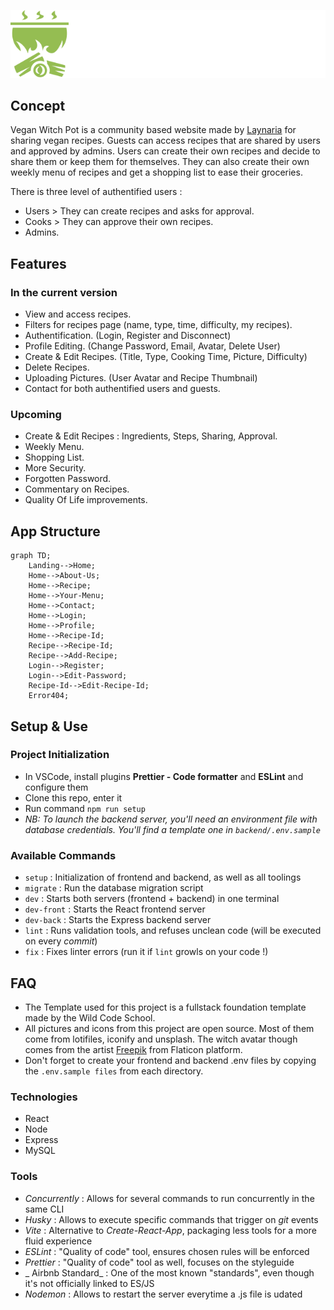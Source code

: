 ![Logo](./frontend/src/assets/logos/logo.svg)

## Concept

Vegan Witch Pot is a community based website made by [Laynaria](https://github.com/Laynaria) for sharing vegan recipes. Guests can access recipes that are shared by users and approved by admins. Users can create their own recipes and decide to share them or keep them for themselves. They can also create their own weekly menu of recipes and get a shopping list to ease their groceries.

There is three level of authentified users :

- Users > They can create recipes and asks for approval.
- Cooks > They can approve their own recipes.
- Admins.

## Features

### In the current version

- View and access recipes.
- Filters for recipes page (name, type, time, difficulty, my recipes).
- Authentification. (Login, Register and Disconnect)
- Profile Editing. (Change Password, Email, Avatar, Delete User)
- Create & Edit Recipes. (Title, Type, Cooking Time, Picture, Difficulty)
- Delete Recipes.
- Uploading Pictures. (User Avatar and Recipe Thumbnail)
- Contact for both authentified users and guests.

### Upcoming

- Create & Edit Recipes : Ingredients, Steps, Sharing, Approval.
- Weekly Menu.
- Shopping List.
- More Security.
- Forgotten Password.
- Commentary on Recipes.
- Quality Of Life improvements.

## App Structure

```mermaid
graph TD;
    Landing-->Home;
    Home-->About-Us;
    Home-->Recipe;
    Home-->Your-Menu;
    Home-->Contact;
    Home-->Login;
    Home-->Profile;
    Home-->Recipe-Id;
    Recipe-->Recipe-Id;
    Recipe-->Add-Recipe;
    Login-->Register;
    Login-->Edit-Password;
    Recipe-Id-->Edit-Recipe-Id;
    Error404;
```

## Setup & Use

### Project Initialization

- In VSCode, install plugins **Prettier - Code formatter** and **ESLint** and configure them
- Clone this repo, enter it
- Run command `npm run setup`
- _NB: To launch the backend server, you'll need an environment file with database credentials. You'll find a template one in `backend/.env.sample`_

### Available Commands

- `setup` : Initialization of frontend and backend, as well as all toolings
- `migrate` : Run the database migration script
- `dev` : Starts both servers (frontend + backend) in one terminal
- `dev-front` : Starts the React frontend server
- `dev-back` : Starts the Express backend server
- `lint` : Runs validation tools, and refuses unclean code (will be executed on every _commit_)
- `fix` : Fixes linter errors (run it if `lint` growls on your code !)

## FAQ

- The Template used for this project is a fullstack foundation template made by the Wild Code School.
- All pictures and icons from this project are open source. Most of them come from lotifiles, iconify and unsplash. The witch avatar though comes from the artist [Freepik](https://www.flaticon.com/fr/auteurs/freepik) from Flaticon platform.
- Don't forget to create your frontend and backend .env files by copying the `.env.sample files` from each directory.

### Technologies

- React
- Node
- Express
- MySQL

### Tools

- _Concurrently_ : Allows for several commands to run concurrently in the same CLI
- _Husky_ : Allows to execute specific commands that trigger on _git_ events
- _Vite_ : Alternative to _Create-React-App_, packaging less tools for a more fluid experience
- _ESLint_ : "Quality of code" tool, ensures chosen rules will be enforced
- _Prettier_ : "Quality of code" tool as well, focuses on the styleguide
- _ Airbnb Standard_ : One of the most known "standards", even though it's not officially linked to ES/JS
- _Nodemon_ : Allows to restart the server everytime a .js file is udated
